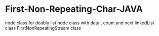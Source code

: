 # First-Non-Repeating-Char-JAVA
node class for doubly list
node class with data , count and next
linkedList class
FirstNonRepeatingStream class